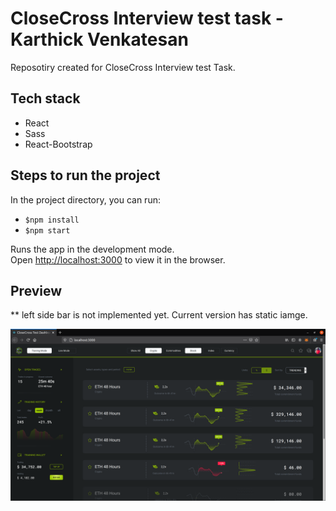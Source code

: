 # CloseCross Interview test task - Karthick Venkatesan

Reposotiry created for CloseCross Interview test Task.

## Tech stack
- React
- Sass
- React-Bootstrap

## Steps to run the project

In the project directory, you can run:

- `$npm install`
- `$npm start`

Runs the app in the development mode.\
Open [http://localhost:3000](http://localhost:3000) to view it in the browser.

## Preview 
** left side bar is not implemented yet. Current version has static iamge.

![CC dashboard](screenshot/cc-dashboard.png)


